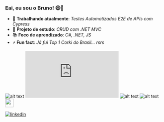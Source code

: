 ### Eai, eu sou o Bruno! 😄👋

- 💪 **Trabalhando atualmente**: *Testes Automatizados E2E de APIs com Cypress*
- 🔭 **Projeto de estudo**: *CRUD com .NET MVC*
- 📚 **Foco de aprendizado**: *C#, .NET, JS*
- ⚡ **Fun fact**: *Já fui Top 1 Corki do Brasil... rsrs*

![alt text][logoC#] ![alt text][logoC#a] ![alt text][logo.NET]  ![alt text][logoJavaScript]  <img src="https://github.com/jalbertsr/logo-badge-images/blob/master/img/rsz_cypress.png?raw=true" width="27">

[![linkedin](https://img.shields.io/badge/LinkedIn-0077B5?style=for-the-badge&logo=linkedin&logoColor=white)](https://www.linkedin.com/in/brunopeternella/ "Dá uma olhadinha 😄")
          
[logoC#]: https://img.shields.io/badge/C%23-239120?style=for-the-badge&logo=c-sharp&logoColor=white "Minha queridinha 🥰"
[logoC#a]: https://cdn.jsdelivr.net/gh/devicons/devicon@v2.15.1/devicon.min.css
[logo.NET]: https://img.shields.io/badge/.NET-512BD4?style=for-the-badge&logo=dotnet&logoColor=white "Aprendendo... 😨"
[logoJavaScript]: https://img.shields.io/badge/javascript-%23323330.svg?style=for-the-badge&logo=javascript&logoColor=%23F7DF1E "Eu até gosto de vc... 😂"

<!--
**bruno-pt/bruno-pt** is a ✨ _special_ ✨ repository because its `README.md` (this file) appears on your GitHub profile.

Here are some ideas to get you started:

- 🔭 I’m currently working on ...
- 🌱 I’m currently learning ...
- 👯 I’m looking to collaborate on ...
- 🤔 I’m looking for help with ...
- 💬 Ask me about ...
- 📫 How to reach me: ...
- 😄 Pronouns: ...
- ⚡ Fun fact: ...
-->
